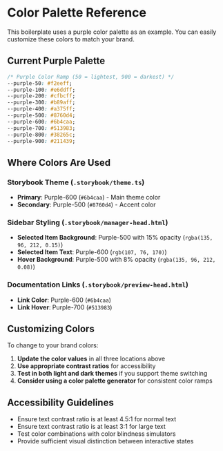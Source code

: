 # Color Palette Reference

This boilerplate uses a purple color palette as an example. You can easily customize these colors to match your brand.

## Current Purple Palette

```css
/* Purple Color Ramp (50 = lightest, 900 = darkest) */
--purple-50: #f2eeff;
--purple-100: #e6ddff;
--purple-200: #cfbcff;
--purple-300: #b89aff;
--purple-400: #a375ff;
--purple-500: #8760d4;
--purple-600: #6b4caa;
--purple-700: #513983;
--purple-800: #38265c;
--purple-900: #211439;
```

## Where Colors Are Used

### Storybook Theme (`.storybook/theme.ts`)

- **Primary**: Purple-600 (`#6b4caa`) - Main theme color
- **Secondary**: Purple-500 (`#8760d4`) - Accent color

### Sidebar Styling (`.storybook/manager-head.html`)

- **Selected Item Background**: Purple-500 with 15% opacity (`rgba(135, 96, 212, 0.15)`)
- **Selected Item Text**: Purple-600 (`rgb(107, 76, 170)`)
- **Hover Background**: Purple-500 with 8% opacity (`rgba(135, 96, 212, 0.08)`)

### Documentation Links (`.storybook/preview-head.html`)

- **Link Color**: Purple-600 (`#6b4caa`)
- **Link Hover**: Purple-700 (`#513983`)

## Customizing Colors

To change to your brand colors:

1. **Update the color values** in all three locations above
2. **Use appropriate contrast ratios** for accessibility
3. **Test in both light and dark themes** if you support theme switching
4. **Consider using a color palette generator** for consistent color ramps

## Accessibility Guidelines

- Ensure text contrast ratio is at least 4.5:1 for normal text
- Ensure text contrast ratio is at least 3:1 for large text
- Test color combinations with color blindness simulators
- Provide sufficient visual distinction between interactive states

